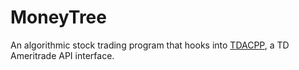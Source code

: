 # MoneyTree

An algorithmic stock trading program that hooks into <a href="https://github.com/boydjc/TDACPP">TDACPP</a>, a TD Ameritrade API interface.
